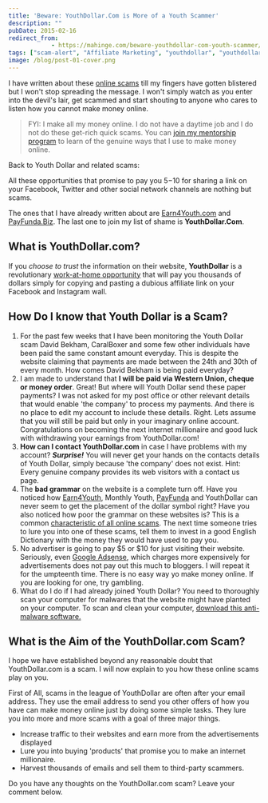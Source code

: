 ```yaml
---
title: 'Beware: YouthDollar.Com is More of a Youth Scammer'
description: ""
pubDate: 2015-02-16
redirect_from:
            - https://mahinge.com/beware-youthdollar-com-youth-scammer/
tags: ["scam-alert", "Affiliate Marketing", "youthdollar", "youthdollar.com"]
image: /blog/post-01-cover.png
---
```

I have written about these [online scams](https://mahinge.com/scam-alert "scam alert") till my fingers have gotten blistered but I won't stop spreading the message. I won't simply watch as you enter into the devil's lair, get scammed and start shouting to anyone who cares to listen how you cannot make money online.

> FYI: I make all my money online. I do not have a daytime job and I do not do these get-rich quick scams. You can [join my mentorship program](https://mahinge.com/start-free-blog/ "Blogscheme Mentorship Programme") to learn of the genuine ways that I use to make money online.

Back to Youth Dollar and related scams:

All these opportunities that promise to pay you $5-$10 for sharing a link on your Facebook, Twitter and other social network channels are nothing but scams.

The ones that I have already written about are [Earn4Youth.com](https://mahinge.com/earn4youth-scam/ "Earn4Youth scam") and [PayFunda.Biz](https://mahinge.com/payfunda-biz-scam-cant-withdraw-money/ "Payfunda.biz scam"). The last one to join my list of shame is **YouthDollar.Com**.

## What is YouthDollar.com?

If you _choose to trust_ the information on their website, **YouthDollar** is a revolutionary [work-at-home opportunity](https://mahinge.com/make-money-online/ "work at home") that will pay you thousands of dollars simply for copying and pasting a dubious affiliate link on your Facebook and Instagram wall.

## How Do I know that Youth Dollar is a Scam?

1.  For the past few weeks that I have been monitoring the Youth Dollar scam David Bekham, CaralBoxer and some few other individuals have been paid the same constant amount everyday. This is despite the website claiming that payments are made between the 24th and 30th of every month. How comes David Bekham is being paid everyday?
2.  I am made to understand that **I will be paid via Western Union, cheque or money order**. Great! But where will Youth Dollar send these paper payments? I was not asked for my post office or other relevant details that would enable 'the company' to process my payments. And there is no place to edit my account to include these details. Right. Lets assume that you will still be paid but only in your imaginary online account. Congratulations on becoming the next internet millionaire and good luck with withdrawing your earnings from YouthDollar.com!
3.  **How can I contact YouthDollar.com** in case I have problems with my account? **_Surprise!_** You will never get your hands on the contacts details of Youth Dollar, simply because 'the company' does not exist. Hint: Every genuine company provides its web visitors with a contact us page.
4.  The **bad grammar** on the website is a complete turn off. Have you noticed how [Earn4Youth](https://mahinge.com/earn4youth-scam/), Monthly Youth, [PayFunda](https://mahinge.com/payfunda-biz-scam-cant-withdraw-money/) and YouthDollar can never seem to get the placement of the dollar symbol right? Have you also noticed how poor the grammar on these websites is? This is a common [characteristic of all online scams](https://mahinge.com/legitimate-work-home-jobs/). The next time someone tries to lure you into one of these scams, tell them to invest in a good English Dictionary with the money they would have used to pay you.
5.  No advertiser is going to pay $5 or $10 for just visiting their website. Seriously, even [Google Adsense](https://mahinge.com/start-successful-blog-brings-money-fame/), which charges more expensively for advertisements does not pay out this much to bloggers. I will repeat it for the umpteenth time. There is no easy way yo make money online. If you are looking for one, try gambling.
6.  What do I do if I had already joined Youth Dollar? You need to thoroughly scan your computer for malwares that the website might have planted on your computer. To scan and clean your computer, [download this anti-malware software.](http://www.mb38.com/lnk.asp?o=6984&c=918271&a=164099)

## What is the Aim of the YouthDollar.com Scam?

I hope we have established beyond any reasonable doubt that YouthDollar.com is a scam. I will now explain to you how these online scams play on you.

First of All, scams in the league of YouthDollar are often after your email address. They use the email address to send you other offers of how you have can make money online just by doing some simple tasks. They lure you into more and more scams with a goal of three major things.

- Increase traffic to their websites and earn more from the advertisements displayed
- Lure you into buying 'products' that promise you to make an internet millionaire.
- Harvest thousands of emails and sell them to third-party scammers.

Do you have any thoughts on the YouthDollar.com scam? Leave your comment below.
